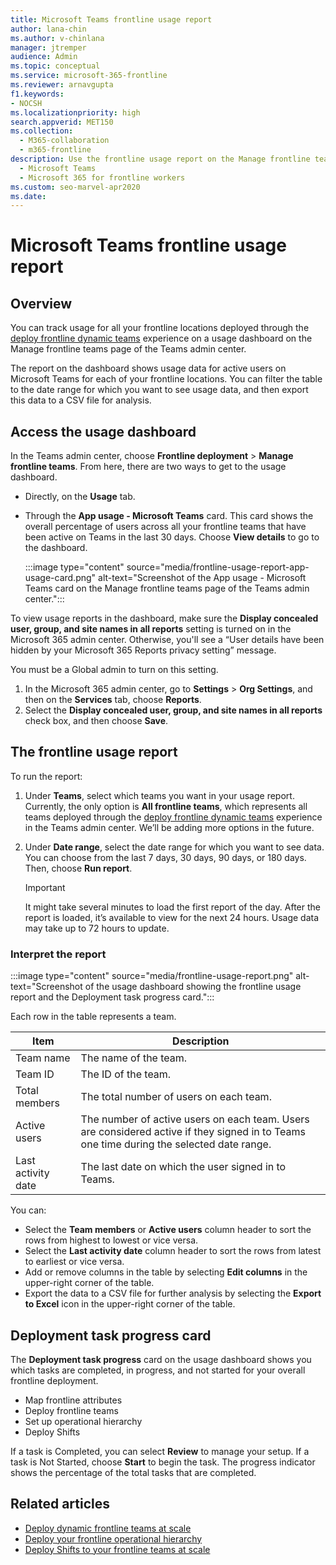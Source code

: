 ```yaml
---
title: Microsoft Teams frontline usage report
author: lana-chin
ms.author: v-chinlana
manager: jtremper
audience: Admin
ms.topic: conceptual
ms.service: microsoft-365-frontline
ms.reviewer: arnavgupta
f1.keywords:
- NOCSH
ms.localizationpriority: high
search.appverid: MET150
ms.collection: 
  - M365-collaboration
  - m365-frontline
description: Use the frontline usage report on the Manage frontline teams page of the Teams admin center to get an overview of active users in Teams for each of your frontline locations. 
  - Microsoft Teams
  - Microsoft 365 for frontline workers
ms.custom: seo-marvel-apr2020
ms.date: 
---
```

# Microsoft Teams frontline usage report

## Overview

You can track usage for all your frontline locations deployed through the [deploy frontline dynamic teams](deploy-dynamic-teams-at-scale.md) experience on a usage dashboard on the Manage frontline teams page of the Teams admin center.

The report on the dashboard shows usage data for active users on Microsoft Teams for each of your frontline locations. You can filter the table to the date range for which you want to see usage data, and then export this data to a CSV file for analysis.

## Access the usage dashboard

In the Teams admin center, choose **Frontline deployment** > **Manage frontline teams**. From here, there are two ways to get to the usage dashboard.

- Directly, on the **Usage** tab.
- Through the **App usage - Microsoft Teams** card. This card shows the overall percentage of users across all your frontline teams that have been active on Teams in the last 30 days. Choose **View details** to go to the dashboard.

    :::image type="content" source="media/frontline-usage-report-app-usage-card.png" alt-text="Screenshot of the App usage - Microsoft Teams card on the Manage frontline teams page of the Teams admin center.":::

To view usage reports in the dashboard, make sure the **Display concealed user, group, and site names in all reports** setting is turned on in the Microsoft 365 admin center. Otherwise, you'll see a “User details have been hidden by your Microsoft 365 Reports privacy setting” message.

You must be a Global admin to turn on this setting.

1. In the Microsoft 365 admin center, go to **Settings** > **Org Settings**, and then on the **Services** tab, choose **Reports**.
1. Select the **Display concealed user, group, and site names in all reports** check box, and then choose **Save**.

## The frontline usage report

To run the report:

1. Under **Teams**, select which teams you want in your usage report. <br>
Currently, the only option is **All frontline teams**, which represents all teams deployed through the [deploy frontline dynamic teams](deploy-dynamic-teams-at-scale.md) experience in the Teams admin center. We’ll be adding more options in the future.  
1. Under **Date range**, select the date range for which you want to see data. You can choose from the last 7 days, 30 days, 90 days, or 180 days. Then, choose **Run report**.

    > [!IMPORTANT]
    > It might take several minutes to load the first report of the day. After the report is loaded, it’s available to view for the next 24 hours. Usage data may take up to 72 hours to update.

### Interpret the report

:::image type="content" source="media/frontline-usage-report.png" alt-text="Screenshot of the usage dashboard showing the frontline usage report and the Deployment task progress card.":::

Each row in the table represents a team.

|Item  |Description  |
|---------|---------|
|Team name |The name of the team.|
|Team ID   |The ID of the team.|
|Total members|The total number of users on each team.|
|Active users|The number of active users on each team. Users are considered active if they signed in to Teams one time during the selected date range. |
|Last activity date    |The last date on which the user signed in to Teams.|

<!--- Team name
- Team ID
- Total members is the total number of users on each team. 
- Active users shows how many users are active on each team. Users are considered active if they signed in to Teams one time during the selected date range. 
- Last activity date is the last date on which the user signed in to Teams.-->

You can:

- Select the **Team members** or **Active users** column header to sort the rows from highest to lowest or vice versa.
- Select the **Last activity date** column header to sort the rows from latest to earliest or vice versa.
- Add or remove columns in the table by selecting **Edit columns** in the upper-right corner of the table.
- Export the data to a CSV file for further analysis by selecting the **Export to Excel** icon in the upper-right corner of the table.

## Deployment task progress card

The **Deployment task progress** card on the usage dashboard shows you which tasks are completed, in progress, and not started for your overall frontline deployment.

- Map frontline attributes
- Deploy frontline teams
- Set up operational hierarchy
- Deploy Shifts

If a task is Completed, you can select **Review** to manage your setup. If a task is Not Started, choose **Start** to begin the task. The progress indicator shows the percentage of the total tasks that are completed.

## Related articles

- [Deploy dynamic frontline teams at scale](deploy-dynamic-teams-at-scale.md)
- [Deploy your frontline operational hierarchy](deploy-frontline-operational-hierarchy.md)
- [Deploy Shifts to your frontline teams at scale](deploy-shifts-at-scale.md)
